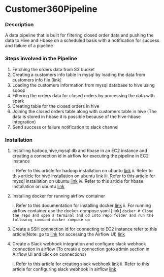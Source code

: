 # Customer360Pipeline

### Description
A data pipeline that is built for filtering closed order data and pushing the data to Hive and Hbase on a scheduled basis with a notification for success and failure of a pipeline



### Steps involved in the Pipeline
   1. Fetching the orders data from S3 bucket
   2. Creating a customers info table in mysql by loading the data from customers info file [link]
   3. Loading the customers information from mysql database to hive using sqoop
   4. Filtering the orders data for closed orders by processing the data with spark
   5. Creating table for the closed orders in hive
   6. Joining the closed orders table along with customers table in hive (The data is stored in hbase it is possible because of the hive-hbase integration)
   7. Send success or failure notification to slack channel


### Installation
   1. Installing hadoop,hive,mysql db and hbase in an EC2 instance and creating a connection id in airflow for executing the pipeline in EC2 instance
      
         i. Refer to this article for hadoop installation on ubuntu [link](https://www.guru99.com/how-to-install-hadoop.html)
         ii. Refer to this article for hive installation on ubuntu [link](https://www.guru99.com/installation-configuration-hive-mysql.html)
         iii. Refer to this article for mysql installation on ubuntu [link](https://www.digitalocean.com/community/tutorials/how-to-install-mysql-on-ubuntu-20-04)
         iv. Refer to this article for hbase installation on ubuntu [link](https://www.guru99.com/hbase-installation-guide.html)
   3. Installing docker for running airflow container

         i. Refer to this documentation for installing docker [link](https://docs.docker.com/engine/install/)
         ii. For running airflow container use the docker-compose.yaml [link]
          ```docker
              # Clone the repo and open a terminal and cd into repo folder and run the following command
              docker-compose up
          ```
   4. Create a SSH connection id for connecting to EC2 instance refer to this article(Note: go to [link](https://localhost:8080) for accessing the Airflow UI) [link](https://docs.aws.amazon.com/mwaa/latest/userguide/samples-ssh.html)
   5. Create a Slack webhook integration and configure slack webhook connection in airflow (To create a connection goto admin section in Airflow UI and click on connections)
       
         i. Refer to this article for creating slack webhook [link](https://api.slack.com/messaging/webhooks)
         ii. Refer to this article for configuring slack webhook in airflow  [link](https://airflow.apache.org/docs/apache-airflow-providers-slack/stable/connections/slack-incoming-webhook.html) 
  
  
      
              
